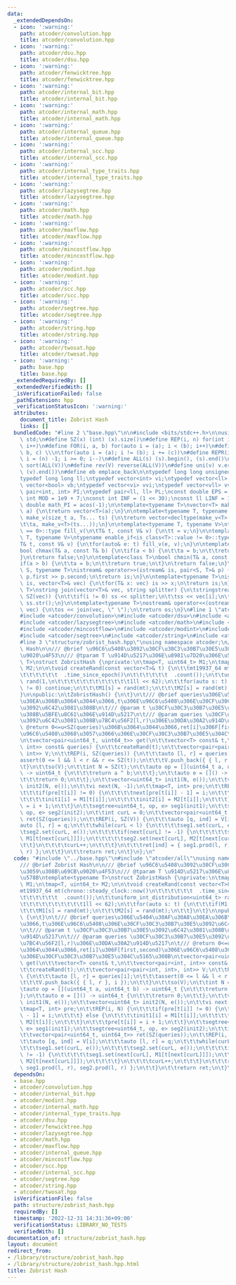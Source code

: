 ```yaml
---
data:
  _extendedDependsOn:
  - icon: ':warning:'
    path: atcoder/convolution.hpp
    title: atcoder/convolution.hpp
  - icon: ':warning:'
    path: atcoder/dsu.hpp
    title: atcoder/dsu.hpp
  - icon: ':warning:'
    path: atcoder/fenwicktree.hpp
    title: atcoder/fenwicktree.hpp
  - icon: ':warning:'
    path: atcoder/internal_bit.hpp
    title: atcoder/internal_bit.hpp
  - icon: ':warning:'
    path: atcoder/internal_math.hpp
    title: atcoder/internal_math.hpp
  - icon: ':warning:'
    path: atcoder/internal_queue.hpp
    title: atcoder/internal_queue.hpp
  - icon: ':warning:'
    path: atcoder/internal_scc.hpp
    title: atcoder/internal_scc.hpp
  - icon: ':warning:'
    path: atcoder/internal_type_traits.hpp
    title: atcoder/internal_type_traits.hpp
  - icon: ':warning:'
    path: atcoder/lazysegtree.hpp
    title: atcoder/lazysegtree.hpp
  - icon: ':warning:'
    path: atcoder/math.hpp
    title: atcoder/math.hpp
  - icon: ':warning:'
    path: atcoder/maxflow.hpp
    title: atcoder/maxflow.hpp
  - icon: ':warning:'
    path: atcoder/mincostflow.hpp
    title: atcoder/mincostflow.hpp
  - icon: ':warning:'
    path: atcoder/modint.hpp
    title: atcoder/modint.hpp
  - icon: ':warning:'
    path: atcoder/scc.hpp
    title: atcoder/scc.hpp
  - icon: ':warning:'
    path: atcoder/segtree.hpp
    title: atcoder/segtree.hpp
  - icon: ':warning:'
    path: atcoder/string.hpp
    title: atcoder/string.hpp
  - icon: ':warning:'
    path: atcoder/twosat.hpp
    title: atcoder/twosat.hpp
  - icon: ':warning:'
    path: base.hpp
    title: base.hpp
  _extendedRequiredBy: []
  _extendedVerifiedWith: []
  _isVerificationFailed: false
  _pathExtension: hpp
  _verificationStatusIcon: ':warning:'
  attributes:
    document_title: Zobrist Hash
    links: []
  bundledCode: "#line 2 \"base.hpp\"\n\n#include <bits/stdc++.h>\n\nusing namespace\
    \ std;\n#define SZ(x) (int) (x).size()\n#define REP(i, n) for(int i = 0; i < (n);\
    \ i++)\n#define FOR(i, a, b) for(auto i = (a); i < (b); i++)\n#define For(i, a,\
    \ b, c) \\\n\tfor(auto i = (a); i != (b); i += (c))\n#define REPR(i, n) for(auto\
    \ i = (n) -1; i >= 0; i--)\n#define ALL(s) (s).begin(), (s).end()\n#define so(V)\
    \ sort(ALL(V))\n#define rev(V) reverse(ALL(V))\n#define uni(v) v.erase(unique(ALL(v)),\
    \ (v).end())\n#define eb emplace_back\n\ntypedef long long unsigned int llu;\n\
    typedef long long ll;\ntypedef vector<int> vi;\ntypedef vector<ll> vll;\ntypedef\
    \ vector<bool> vb;\ntypedef vector<vi> vvi;\ntypedef vector<vll> vvll;\ntypedef\
    \ pair<int, int> PI;\ntypedef pair<ll, ll> PL;\nconst double EPS = 1e-9;\nconst\
    \ int MOD = 1e9 + 7;\nconst int INF = (1 << 30);\nconst ll LINF = 1e18;\nconst\
    \ double math_PI = acos(-1);\n\ntemplate<typename T>\nvector<T> make_v(size_t\
    \ a) {\n\treturn vector<T>(a);\n}\n\ntemplate<typename T, typename... Ts>\nauto\
    \ make_v(size_t a, Ts... ts) {\n\treturn vector<decltype(make_v<T>(ts...))>(\n\
    \t\ta, make_v<T>(ts...));\n}\n\ntemplate<typename T, typename V>\ntypename enable_if<is_class<T>::value\
    \ == 0>::type fill_v(\n\tT& t, const V& v) {\n\tt = v;\n}\n\ntemplate<typename\
    \ T, typename V>\ntypename enable_if<is_class<T>::value != 0>::type fill_v(\n\t\
    T& t, const V& v) {\n\tfor(auto& e: t) fill_v(e, v);\n}\n\ntemplate<class T>\n\
    bool chmax(T& a, const T& b) {\n\tif(a < b) {\n\t\ta = b;\n\t\treturn true;\n\t\
    }\n\treturn false;\n}\n\ntemplate<class T>\nbool chmin(T& a, const T& b) {\n\t\
    if(a > b) {\n\t\ta = b;\n\t\treturn true;\n\t}\n\treturn false;\n}\n\ntemplate<typename\
    \ S, typename T>\nistream& operator>>(istream& is, pair<S, T>& p) {\n\tcin >>\
    \ p.first >> p.second;\n\treturn is;\n}\n\ntemplate<typename T>\nistream& operator>>(istream&\
    \ is, vector<T>& vec) {\n\tfor(T& x: vec) is >> x;\n\treturn is;\n}\n\ntemplate<typename\
    \ T>\nstring join(vector<T>& vec, string splitter) {\n\tstringstream ss;\n\tREP(i,\
    \ SZ(vec)) {\n\t\tif(i != 0) ss << splitter;\n\t\tss << vec[i];\n\t}\n\treturn\
    \ ss.str();\n}\n\ntemplate<typename T>\nostream& operator<<(ostream& os, vector<T>&\
    \ vec) {\n\tos << join(vec, \" \");\n\treturn os;\n}\n#line 1 \"atcoder/all\"\n\
    #include <atcoder/convolution>\n#include <atcoder/dsu>\n#include <atcoder/fenwicktree>\n\
    #include <atcoder/lazysegtree>\n#include <atcoder/math>\n#include <atcoder/maxflow>\n\
    #include <atcoder/mincostflow>\n#include <atcoder/modint>\n#include <atcoder/scc>\n\
    #include <atcoder/segtree>\n#include <atcoder/string>\n#include <atcoder/twosat>\n\
    #line 3 \"structure/zobrist_hash.hpp\"\nusing namespace atcoder;\n/// @brief Zobrist\
    \ Hash\n\n/// @brief \u96C6\u5408\u3092\u30CF\u30C3\u30B7\u30E5\u3059\u308B\u69CB\
    \u9020\u4F53\n/// @tparam T \u914D\u5217\u306E\u8981\u7D20\u306E\u578B\ntemplate<typename\
    \ T>\nstruct ZobristHash {\nprivate:\n\tmap<T, uint64_t> M1;\n\tmap<T, uint64_t>\
    \ M2;\n\n\tvoid createRand(const vector<T>& t) {\n\t\tmt19937_64 mt(chrono::steady_clock::now()\n\
    \t\t\t\t\t\t  .time_since_epoch()\n\t\t\t\t\t\t  .count());\n\t\tuniform_int_distribution<uint64_t>\
    \ rand(1,\n\t\t\t\t\t\t\t\t\t\t\t\t1ll << 62);\n\t\tfor(auto s: t) {\n\t\t\tif(M1[s]\
    \ != 0) continue;\n\t\t\tM1[s] = rand(mt);\n\t\t\tM2[s] = rand(mt);\n\t\t}\n\t\
    }\n\npublic:\n\tZobristHash() {\n\t}\n\t/// @brief queries\u306E\u5404\u30AF\u30A8\
    \u30EA\u306B\u3064\u3044\u3066,t\u306E\u96C6\u5408\u306E\u30CF\u30C3\u30B7\u30E5\
    \u3092\u6C42\u3081\u308B\n\t/// @param t \u30CF\u30C3\u30B7\u30E5\u3092\u6C42\u3081\
    \u308B\u5BFE\u8C61\u306E\u914D\u5217\n\t/// @param queries \u30CF\u30C3\u30B7\u30E5\
    \u3092\u6C42\u3081\u308B\u7BC4\u56F2[l,r)\u306E\u30DA\u30A2\u914D\u5217\n\t///\
    \ @return 0<=u<SZ(queries)\u306B\u3064\u3044\u3066,ret[i]\u306F[first,second)\u306E\
    \u96C6\u5408\u3068\u3057\u3066\u306E\u30CF\u30C3\u30B7\u30E5\u304C\u5165\u308B\
    \n\tvector<pair<uint64_t, uint64_t>> get(\n\t\tvector<T> const& t,\n\t\tvector<pair<int,\
    \ int>> const& queries) {\n\t\tcreateRand(t);\n\t\tvector<pair<pair<int, int>,\
    \ int>> V;\n\t\tREP(i, SZ(queries)) {\n\t\t\tauto [l, r] = queries[i];\n\t\t\t\
    assert(0 <= l && l < r && r <= SZ(t));\n\t\t\tV.push_back({ { l, r }, i });\n\t\
    \t}\n\t\tso(V);\n\t\tint N = SZ(t);\n\t\tauto op = [](uint64_t a, uint64_t b)\
    \ -> uint64_t {\n\t\t\treturn a ^ b;\n\t\t};\n\t\tauto e = []() -> uint64_t {\n\
    \t\t\treturn 0;\n\t\t};\n\t\tvector<uint64_t> init1(N, e());\n\t\tvector<uint64_t>\
    \ init2(N, e());\n\t\tvi next(N, -1);\n\t\tmap<T, int> pre;\n\t\tREP(i, N) {\n\
    \t\t\tif(pre[t[i]] != 0) {\n\t\t\t\tnext[pre[t[i]] - 1] = i;\n\t\t\t} else {\n\
    \t\t\t\tinit1[i] = M1[t[i]];\n\t\t\t\tinit2[i] = M2[t[i]];\n\t\t\t}\n\t\t\tpre[t[i]]\
    \ = i + 1;\n\t\t}\n\t\tsegtree<uint64_t, op, e> seg1(init1);\n\t\tsegtree<uint64_t,\
    \ op, e> seg2(init2);\n\t\tint curL = 0;\n\t\tvector<pair<uint64_t, uint64_t>>\
    \ ret(SZ(queries));\n\t\tREP(i, SZ(V)) {\n\t\t\tauto [q, ind] = V[i];\n\t\t\t\
    auto [l, r] = q;\n\t\t\twhile(curL < l) {\n\t\t\t\tseg1.set(curL, e());\n\t\t\t\
    \tseg2.set(curL, e());\n\t\t\t\tif(next[curL] != -1) {\n\t\t\t\t\tseg1.set(next[curL],\
    \ M1[t[next[curL]]]);\n\t\t\t\t\tseg2.set(next[curL], M2[t[next[curL]]]);\n\t\t\
    \t\t}\n\t\t\t\tcurL++;\n\t\t\t}\n\t\t\tret[ind] = { seg1.prod(l, r), seg2.prod(l,\
    \ r) };\n\t\t}\n\t\treturn ret;\n\t}\n};\n"
  code: "#include \"../base.hpp\"\n#include \"atcoder/all\"\nusing namespace atcoder;\n\
    /// @brief Zobrist Hash\n\n/// @brief \u96C6\u5408\u3092\u30CF\u30C3\u30B7\u30E5\
    \u3059\u308B\u69CB\u9020\u4F53\n/// @tparam T \u914D\u5217\u306E\u8981\u7D20\u306E\
    \u578B\ntemplate<typename T>\nstruct ZobristHash {\nprivate:\n\tmap<T, uint64_t>\
    \ M1;\n\tmap<T, uint64_t> M2;\n\n\tvoid createRand(const vector<T>& t) {\n\t\t\
    mt19937_64 mt(chrono::steady_clock::now()\n\t\t\t\t\t\t  .time_since_epoch()\n\
    \t\t\t\t\t\t  .count());\n\t\tuniform_int_distribution<uint64_t> rand(1,\n\t\t\
    \t\t\t\t\t\t\t\t\t\t1ll << 62);\n\t\tfor(auto s: t) {\n\t\t\tif(M1[s] != 0) continue;\n\
    \t\t\tM1[s] = rand(mt);\n\t\t\tM2[s] = rand(mt);\n\t\t}\n\t}\n\npublic:\n\tZobristHash()\
    \ {\n\t}\n\t/// @brief queries\u306E\u5404\u30AF\u30A8\u30EA\u306B\u3064\u3044\
    \u3066,t\u306E\u96C6\u5408\u306E\u30CF\u30C3\u30B7\u30E5\u3092\u6C42\u3081\u308B\
    \n\t/// @param t \u30CF\u30C3\u30B7\u30E5\u3092\u6C42\u3081\u308B\u5BFE\u8C61\u306E\
    \u914D\u5217\n\t/// @param queries \u30CF\u30C3\u30B7\u30E5\u3092\u6C42\u3081\u308B\
    \u7BC4\u56F2[l,r)\u306E\u30DA\u30A2\u914D\u5217\n\t/// @return 0<=u<SZ(queries)\u306B\
    \u3064\u3044\u3066,ret[i]\u306F[first,second)\u306E\u96C6\u5408\u3068\u3057\u3066\
    \u306E\u30CF\u30C3\u30B7\u30E5\u304C\u5165\u308B\n\tvector<pair<uint64_t, uint64_t>>\
    \ get(\n\t\tvector<T> const& t,\n\t\tvector<pair<int, int>> const& queries) {\n\
    \t\tcreateRand(t);\n\t\tvector<pair<pair<int, int>, int>> V;\n\t\tREP(i, SZ(queries))\
    \ {\n\t\t\tauto [l, r] = queries[i];\n\t\t\tassert(0 <= l && l < r && r <= SZ(t));\n\
    \t\t\tV.push_back({ { l, r }, i });\n\t\t}\n\t\tso(V);\n\t\tint N = SZ(t);\n\t\
    \tauto op = [](uint64_t a, uint64_t b) -> uint64_t {\n\t\t\treturn a ^ b;\n\t\t\
    };\n\t\tauto e = []() -> uint64_t {\n\t\t\treturn 0;\n\t\t};\n\t\tvector<uint64_t>\
    \ init1(N, e());\n\t\tvector<uint64_t> init2(N, e());\n\t\tvi next(N, -1);\n\t\
    \tmap<T, int> pre;\n\t\tREP(i, N) {\n\t\t\tif(pre[t[i]] != 0) {\n\t\t\t\tnext[pre[t[i]]\
    \ - 1] = i;\n\t\t\t} else {\n\t\t\t\tinit1[i] = M1[t[i]];\n\t\t\t\tinit2[i] =\
    \ M2[t[i]];\n\t\t\t}\n\t\t\tpre[t[i]] = i + 1;\n\t\t}\n\t\tsegtree<uint64_t, op,\
    \ e> seg1(init1);\n\t\tsegtree<uint64_t, op, e> seg2(init2);\n\t\tint curL = 0;\n\
    \t\tvector<pair<uint64_t, uint64_t>> ret(SZ(queries));\n\t\tREP(i, SZ(V)) {\n\t\
    \t\tauto [q, ind] = V[i];\n\t\t\tauto [l, r] = q;\n\t\t\twhile(curL < l) {\n\t\
    \t\t\tseg1.set(curL, e());\n\t\t\t\tseg2.set(curL, e());\n\t\t\t\tif(next[curL]\
    \ != -1) {\n\t\t\t\t\tseg1.set(next[curL], M1[t[next[curL]]]);\n\t\t\t\t\tseg2.set(next[curL],\
    \ M2[t[next[curL]]]);\n\t\t\t\t}\n\t\t\t\tcurL++;\n\t\t\t}\n\t\t\tret[ind] = {\
    \ seg1.prod(l, r), seg2.prod(l, r) };\n\t\t}\n\t\treturn ret;\n\t}\n};"
  dependsOn:
  - base.hpp
  - atcoder/convolution.hpp
  - atcoder/internal_bit.hpp
  - atcoder/modint.hpp
  - atcoder/internal_math.hpp
  - atcoder/internal_type_traits.hpp
  - atcoder/dsu.hpp
  - atcoder/fenwicktree.hpp
  - atcoder/lazysegtree.hpp
  - atcoder/math.hpp
  - atcoder/maxflow.hpp
  - atcoder/internal_queue.hpp
  - atcoder/mincostflow.hpp
  - atcoder/scc.hpp
  - atcoder/internal_scc.hpp
  - atcoder/segtree.hpp
  - atcoder/string.hpp
  - atcoder/twosat.hpp
  isVerificationFile: false
  path: structure/zobrist_hash.hpp
  requiredBy: []
  timestamp: '2022-12-31 14:31:36+09:00'
  verificationStatus: LIBRARY_NO_TESTS
  verifiedWith: []
documentation_of: structure/zobrist_hash.hpp
layout: document
redirect_from:
- /library/structure/zobrist_hash.hpp
- /library/structure/zobrist_hash.hpp.html
title: Zobrist Hash
---
```

